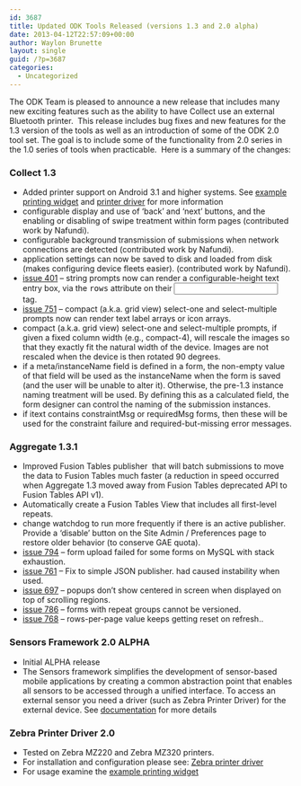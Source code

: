 ```yaml
---
id: 3687
title: Updated ODK Tools Released (versions 1.3 and 2.0 alpha)
date: 2013-04-12T22:57:09+00:00
author: Waylon Brunette
layout: single
guid: /?p=3687
categories:
  - Uncategorized
---
```

The ODK Team is pleased to announce a new release that includes many new exciting features such as the ability to have Collect use an external Bluetooth printer.  This release includes bug fixes and new features for the 1.3 version of the tools as well as an introduction of some of the ODK 2.0 tool set. The goal is to include some of the functionality from 2.0 series in the 1.0 series of tools when practicable.  Here is a summary of the changes:

### **Collect 1.3**

  * Added printer support on Android 3.1 and higher systems. See <a href="/help/form-design/examples/#printing_widgets" rel="nofollow">example printing widget</a> and <a href="/use/sensors-framework/zebra-printer-driver/" rel="nofollow">printer driver</a> for more information
  * configurable display and use of &#8216;back&#8217; and &#8216;next&#8217; buttons, and the enabling or disabling of swipe treatment within form pages (contributed work by Nafundi).
  * configurable background transmission of submissions when network connections are detected (contributed work by Nafundi).
  * application settings can now be saved to disk and loaded from disk (makes configuring device fleets easier). (contributed work by Nafundi).
  * [issue 401](http://code.google.com/p/opendatakit/issues/detail?id=401 "Show bigger box for 'long text' fields ") &#8211; string prompts now can render a configurable-height text entry box, via the <tt>rows</tt> attribute on their <tt><input></tt> tag.
  * [issue 751](http://code.google.com/p/opendatakit/issues/detail?id=751 "enable text-based Grid widget") &#8211; compact (a.k.a. grid view) select-one and select-multiple prompts now can render text label arrays or icon arrays.
  * compact (a.k.a. grid view) select-one and select-multiple prompts, if given a fixed column width (e.g., compact-4), will rescale the images so that they exactly fit the natural width of the device. Images are not rescaled when the device is then rotated 90 degrees.
  * if a meta/instanceName field is defined in a form, the non-empty value of that field will be used as the instanceName when the form is saved (and the user will be unable to alter it). Otherwise, the pre-1.3 instance naming treatment will be used. By defining this as a calculated field, the form designer can control the naming of the submission instances.
  * if itext contains constraintMsg or requiredMsg forms, then these will be used for the constraint failure and required-but-missing error messages.

### **Aggregate 1.3.1**

  * Improved Fusion Tables publisher  that will batch submissions to move the data to Fusion Tables much faster (a reduction in speed occurred when Aggregate 1.3 moved away from Fusion Tables deprecated API to Fusion Tables API v1).
  * Automatically create a Fusion Tables View that includes all first-level repeats.
  * change watchdog to run more frequently if there is an active publisher. Provide a &#8216;disable&#8217; button on the Site Admin / Preferences page to restore older behavior (to conserve GAE quota).
  * [issue 794](http://code.google.com/p/opendatakit/issues/detail?id=794 "Error handling in FormParserForJavaRosa.guardedInitHelper() could use improvement") &#8211; form upload failed for some forms on MySQL with stack exhaustion.
  * [issue 761](http://code.google.com/p/opendatakit/issues/detail?id=761 "Publish to JSON Server fails and crashes Aggregate UI") &#8211; Fix to simple JSON publisher. had caused instability when used.
  * [issue 697](http://code.google.com/p/opendatakit/issues/detail?id=697 "Problematic placement of Aggregate's delete-form pop-up") &#8211; popups don&#8217;t show centered in screen when displayed on top of scrolling regions.
  * [issue 786](http://code.google.com/p/opendatakit/issues/detail?id=786 "Aggregate: can't upload revisions to forms with repeat groups") &#8211; forms with repeat groups cannot be versioned.
  * [issue 768](http://code.google.com/p/opendatakit/issues/detail?id=768 "Rows-per-page value keeps being reset") &#8211; rows-per-page value keeps getting reset on refresh..

### Sensors Framework 2.0 ALPHA

  * Initial ALPHA release
  * The Sensors framework simplifies the development of sensor-based mobile applications by creating a common abstraction point that enables all sensors to be accessed through a unified interface. To access an external sensor you need a driver (such as Zebra Printer Driver) for the external device. See [documentation](/use/sensors-framework/ "Sensors Framework") for more details

### Zebra Printer Driver 2.0

  * Tested on Zebra MZ220 and Zebra MZ320 printers.
  * For installation and configuration please see: <a href="/use/sensors-framework/zebra-printer-driver/" rel="nofollow">Zebra printer driver</a>
  * For usage examine the <a href="/help/form-design/examples/#printing_widgets" rel="nofollow">example printing widget</a>

